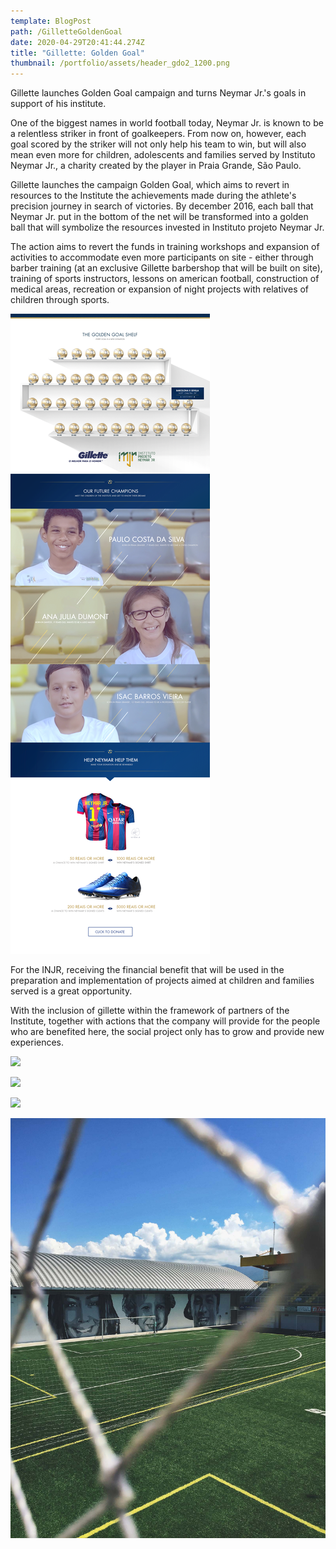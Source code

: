 ```yaml
---
template: BlogPost
path: /GilletteGoldenGoal
date: 2020-04-29T20:41:44.274Z
title: "Gillette: Golden Goal"
thumbnail: /portfolio/assets/header_gdo2_1200.png
---
```

Gillette launches Golden Goal campaign and turns Neymar Jr.'s goals in support of his institute.

One of the biggest names in world football today, Neymar Jr. is known to be a relentless striker in front of goalkeepers. From now on, however, each goal scored by the striker will not only help his team to win, but will also mean even more for children, adolescents and families served by Instituto Neymar Jr., a charity created by the player in Praia Grande, São Paulo.

Gillette launches the campaign Golden Goal, which aims to revert in resources to the Institute the achievements made during the athlete's precision journey in search of victories. By december 2016, each ball that Neymar Jr. put in the bottom of the net will be transformed into a golden ball that will symbolize the resources invested in Instituto projeto Neymar Jr.

The action aims to revert the funds in training workshops and expansion of activities to accommodate even more participants on site - either through barber training (at an exclusive Gillette barbershop that will be built on site), training of sports instructors, lessons on american football, construction of medical areas, recreation or expansion of night projects with relatives of children through sports.

![](/assets/ggoalsite_1170.png)

For the INJR, receiving the financial benefit that will be used in the preparation and implementation of projects aimed at children and families served is a great opportunity.

With the inclusion of gillette within the framework of partners of the Institute, together with actions that the company will provide for the people who are benefited here, the social project only has to grow and provide new experiences.

![](/assets/3.gif)

![](/assets/gol1.gif)

![](/assets/gol.gif)

![](/assets/img_2605_1600_c.jpg)
